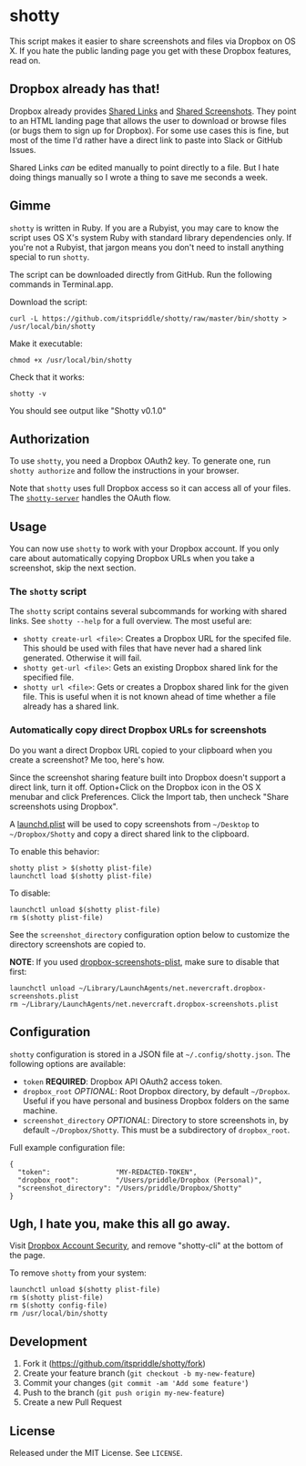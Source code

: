 # shotty

This script makes it easier to share screenshots and files via Dropbox on OS
X. If you hate the public landing page you get with these Dropbox features,
read on.

## Dropbox already has that!

Dropbox already provides [Shared Links][] and [Shared Screenshots][]. They
point to an HTML landing page that allows the user to download or browse files
(or bugs them to sign up for Dropbox). For some use cases this is fine, but
most of the time I'd rather have a direct link to paste into Slack or GitHub
Issues.

Shared Links _can_ be edited manually to point directly to a file. But I hate
doing things manually so I wrote a thing to save me seconds a week.

## Gimme

`shotty` is written in Ruby. If you are a Rubyist, you may care to know the
script uses OS X's system Ruby with standard library dependencies only. If
you're not a Rubyist, that jargon means you don't need to install anything
special to run `shotty`.

The script can be downloaded directly from GitHub. Run the following commands
in Terminal.app.

Download the script:

```
curl -L https://github.com/itspriddle/shotty/raw/master/bin/shotty > /usr/local/bin/shotty
```

Make it executable:

```
chmod +x /usr/local/bin/shotty
```

Check that it works:

```
shotty -v
```

You should see output like "Shotty v0.1.0"

## Authorization

To use `shotty`, you need a Dropbox OAuth2 key. To generate one, run `shotty
authorize` and follow the instructions in your browser.

Note that `shotty` uses full Dropbox access so it can access all of your
files. The [`shotty-server`][] handles the OAuth flow.

## Usage

You can now use `shotty` to work with your Dropbox account. If you only care
about automatically copying Dropbox URLs when you take a screenshot, skip the
next section.

### The `shotty` script

The `shotty` script contains several subcommands for working with shared
links. See `shotty --help` for a full overview. The most useful are:

* `shotty create-url <file>`: Creates a Dropbox URL for the specifed file. This
  should be used with files that have never had a shared link generated.
  Otherwise it will fail.
* `shotty get-url <file>`: Gets an existing Dropbox shared link for the
  specified file.
* `shotty url <file>`: Gets or creates a Dropbox shared link for the given
  file. This is useful when it is not known ahead of time whether a file
  already has a shared link.

### Automatically copy direct Dropbox URLs for screenshots

Do you want a direct Dropbox URL copied to your clipboard when you create a
screenshot? Me too, here's how.

Since the screenshot sharing feature built into Dropbox doesn't support a
direct link, turn it off. Option+Click on the Dropbox icon in the OS X menubar
and click Preferences. Click the Import tab, then uncheck "Share screenshots
using Dropbox".

A [launchd.plist][] will be used to copy screenshots from `~/Desktop` to
`~/Dropbox/Shotty` and copy a direct shared link to the clipboard.

To enable this behavior:

```
shotty plist > $(shotty plist-file)
launchctl load $(shotty plist-file)
```

To disable:

```
launchctl unload $(shotty plist-file)
rm $(shotty plist-file)
```

See the `screenshot_directory` configuration option below to customize the
directory screenshots are copied to.

**NOTE**: If you used [dropbox-screenshots-plist][], make sure to disable that
first:

```
launchctl unload ~/Library/LaunchAgents/net.nevercraft.dropbox-screenshots.plist
rm ~/Library/LaunchAgents/net.nevercraft.dropbox-screenshots.plist
```

## Configuration

`shotty` configuration is stored in a JSON file at `~/.config/shotty.json`.
The following options are available:

* `token` **REQUIRED**: Dropbox API OAuth2 access token.
* `dropbox_root` _OPTIONAL_: Root Dropbox directory, by default `~/Dropbox`.
  Useful if you have personal and business Dropbox folders on the same
  machine.
* `screenshot_directory` _OPTIONAL_: Directory to store screenshots in, by
  default `~/Dropbox/Shotty`. This must be a subdirectory of `dropbox_root`.

Full example configuration file:

```
{
  "token":                "MY-REDACTED-TOKEN",
  "dropbox_root":         "/Users/priddle/Dropbox (Personal)",
  "screenshot_directory": "/Users/priddle/Dropbox/Shotty"
}
```

## Ugh, I hate you, make this all go away.

Visit [Dropbox Account Security][], and remove "shotty-cli" at the bottom of
the page.

To remove `shotty` from your system:

```
launchctl unload $(shotty plist-file)
rm $(shotty plist-file)
rm $(shotty config-file)
rm /usr/local/bin/shotty
```

## Development

1. Fork it (https://github.com/itspriddle/shotty/fork)
2. Create your feature branch (`git checkout -b my-new-feature`)
3. Commit your changes (`git commit -am 'Add some feature'`)
4. Push to the branch (`git push origin my-new-feature`)
5. Create a new Pull Request

## License

Released under the MIT License. See `LICENSE`.

[Dropbox Account Security]: https://www.dropbox.com/account/security
[Shared Links]: https://www.dropbox.com/help/167
[Shared Screenshots]: https://www.dropbox.com/help/1964
[launchd.plist]: https://developer.apple.com/library/mac/documentation/Darwin/Reference/ManPages/man5/launchd.plist.5.html#//apple_ref/doc/man/5/launchd.plist
[`shotty-server`]: https://github.com/itspriddle/shotty/tree/master/server
[dropbox-screenshots-plist]: https://github.com/itspriddle/dropbox-screenshots-plist

